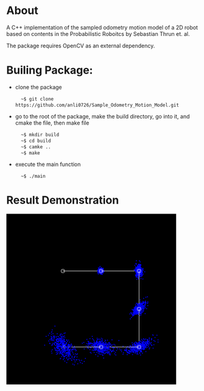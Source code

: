 # About

A C++ implementation of the sampled odometry motion model of a 2D robot based on contents in the Probabilistic Roboitcs by Sebastian Thrun et. al.

The package requires OpenCV as an external dependency.

# Builing Package:

- clone the package

        ~$ git clone https://github.com/anli0726/Sample_Odometry_Motion_Model.git


- go to the root of the package, make the build directory, go into it, and cmake the file, then make file

        ~$ mkdir build
        ~$ cd build
        ~$ camke ..
        ~$ make

- execute the main function

        ~$ ./main

# Result Demonstration

![](demo.png)
